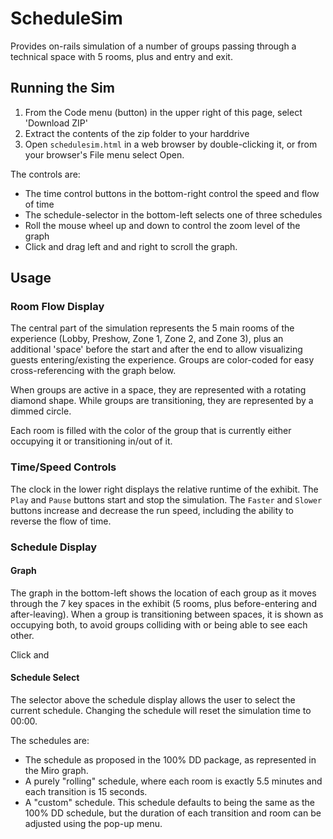 # ScheduleSim

Provides on-rails simulation of a number of groups passing through a technical space with 5 rooms, plus and entry and exit.

## Running the Sim

1. From the Code menu (button) in the upper right of this page, select 'Download ZIP'
2. Extract the contents of the zip folder to your harddrive
3. Open `schedulesim.html` in a web browser by double-clicking it, or from your browser's File menu select Open.

The controls are:
 * The time control buttons in the bottom-right control the speed and flow of time
 * The schedule-selector in the bottom-left selects one of three schedules
 * Roll the mouse wheel up and down to control the zoom level of the graph
 * Click and drag left and and right to scroll the graph.

## Usage

### Room Flow Display

The central part of the simulation represents the 5 main rooms of the experience (Lobby, Preshow, Zone 1, Zone 2, and Zone 3), plus an additional 'space' before the start and after the end to allow visualizing guests entering/existing the experience. Groups are color-coded for easy cross-referencing with the graph below.

When groups are active in a space, they are represented with a rotating diamond shape. While groups are transitioning, they are represented by a dimmed circle.

Each room is filled with the color of the group that is currently either occupying it or transitioning in/out of it.

### Time/Speed Controls

The clock in the lower right displays the relative runtime of the exhibit. The `Play` and `Pause` buttons start and stop the simulation. The `Faster` and `Slower` buttons increase and decrease the run speed, including the ability to reverse the flow of time.

### Schedule Display

#### Graph 
The graph in the bottom-left shows the location of each group as it moves through the 7 key spaces in the exhibit (5 rooms, plus before-entering and after-leaving). When a group is transitioning between spaces, it is shown as occupying both, to avoid groups colliding with or being able to see each other.

Click and

#### Schedule Select

The selector above the schedule display allows the user to select the current schedule. Changing the schedule will reset the simulation time to 00:00.

The schedules are:
  * The schedule as proposed in the 100% DD package, as represented in the Miro graph.
  * A purely "rolling" schedule, where each room is exactly 5.5 minutes and each transition is 15 seconds.
  * A "custom" schedule. This schedule defaults to being the same as the 100% DD schedule, but the duration of each transition and room can be adjusted using the pop-up menu.

